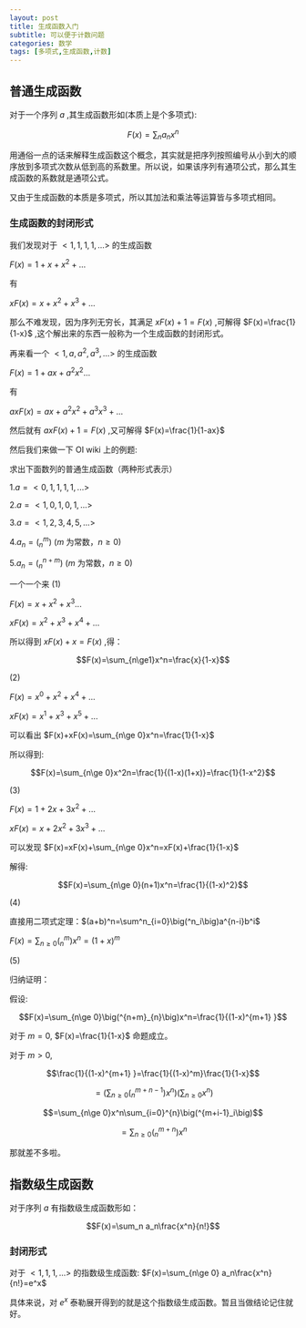 ```yaml
---
layout: post
title: 生成函数入门
subtitle: 可以便于计数问题
categories: 数学
tags: [多项式,生成函数,计数]
---
```


## 普通生成函数

对于一个序列 $a$ ,其生成函数形如(本质上是个多项式): 

$$F(x)=\sum_{n}a_nx^n$$

用通俗一点的话来解释生成函数这个概念，其实就是把序列按照编号从小到大的顺序放到多项式次数从低到高的系数里。所以说，如果该序列有通项公式，那么其生成函数的系数就是通项公式。

又由于生成函数的本质是多项式，所以其加法和乘法等运算皆与多项式相同。

### 生成函数的封闭形式

我们发现对于 $<1,1,1,1,...>$ 的生成函数 

$F(x)=1+x+x^2+...$

有

$xF(x)=x+x^2+x^3+...$

那么不难发现，因为序列无穷长，其满足 $xF(x)+1=F(x)$ ,可解得 $F(x)=\frac{1}{1-x}$ ,这个解出来的东西一般称为一个生成函数的封闭形式。

再来看一个 $<1,a,a^2,a^3,...>$ 的生成函数

$F(x)=1+ax+a^2x^2...$

有

$axF(x)=ax+a^2x^2+a^3x^3+...$ 

然后就有 $axF(x)+1=F(x)$ ,又可解得 $F(x)=\frac{1}{1-ax}$

然后我们来做一下 OI wiki 上的例题:

求出下面数列的普通生成函数（两种形式表示）

$1.a=<0,1,1,1,1,...>$

$2.a=<1,0,1,0,1,...>$

$3.a=<1,2,3,4,5,...>$

$4.a_n=\big(^m_n\big)$ ($m$ 为常数，$n\ge 0$)

$5.a_n=\big(^{n+m}_{n}\big)$ ($m$ 为常数，$n\ge 0$)

一个一个来
$(1)$

$F(x)=x+x^2+x^3...$

$xF(x)=x^2+x^3+x^4+...$

所以得到 $xF(x)+x=F(x)$ ,得：

$$F(x)=\sum_{n\ge1}x^n=\frac{x}{1-x}$$

$(2)$ 

$F(x)=x^0+x^2+x^4+...$

$xF(x)=x^1+x^3+x^5+...$

可以看出 $F(x)+xF(x)=\sum_{n\ge 0}x^n=\frac{1}{1-x}$

所以得到:

$$F(x)=\sum_{n\ge 0}x^2n=\frac{1}{(1-x)(1+x)}=\frac{1}{1-x^2}$$

$(3)$

$F(x)=1+2x+3x^2+...$

$xF(x)=x+2x^2+3x^3+...$

可以发现 $F(x)=xF(x)+\sum_{n\ge 0}x^n=xF(x)+\frac{1}{1-x}$

解得:

$$F(x)=\sum_{n\ge 0}(n+1)x^n=\frac{1}{(1-x)^2}$$

$(4)$

直接用二项式定理：$(a+b)^n=\sum^n_{i=0}\big(^n_i\big)a^{n-i}b^i$

$F(x)=\sum_{n\ge 0} \big(^m_n\big)x^n=(1+x)^m$

$(5)$

归纳证明：

假设: 

$$F(x)=\sum_{n\ge 0}\big(^{n+m}_{n}\big)x^n=\frac{1}{(1-x)^{m+1} }$$

对于 $m=0$, $F(x)=\frac{1}{1-x}$ 命题成立。

对于 $m>0$, 

$$\frac{1}{(1-x)^{m+1} }=\frac{1}{(1-x)^m}\frac{1}{1-x}$$

$$=(\sum_{n\ge 0}\big(^{m+n-1}_n\big)x^n)(\sum_{n\ge 0}x^n)$$

$$=\sum_{n\ge 0}x^n\sum_{i=0}^{n}\big(^{m+i-1}_i\big)$$

$$=\sum_{n\ge 0}\big(^{m+n}_n\big)x^n$$

那就差不多啦。

## 指数级生成函数

对于序列 $a$ 有指数级生成函数形如：

$$F(x)=\sum_n a_n\frac{x^n}{n!}$$

### 封闭形式

对于 $<1,1,1,...>$ 的指数级生成函数: $F(x)=\sum_{n\ge 0} a_n\frac{x^n}{n!}=e^x$

具体来说，对 $e^x$ 泰勒展开得到的就是这个指数级生成函数。暂且当做结论记住就好。